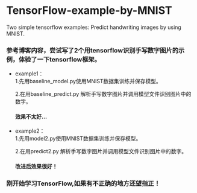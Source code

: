 # TensorFlow-example-by-MNIST
Two simple tensorflow examples: Predict handwriting images by using MNIST.

### 参考博客内容，尝试写了2个用tensorflow识别手写数字图片的示例，体验了一下**tensorflow**框架。

* example1：   
    1.先用baseline_model.py使用MNIST数据集训练并保存模型。

    2.在用baseline_predict.py 解析手写数字图片并调用模型文件识别图片中的数字。

	#### 效果不太好...

* example2：  
    1.先用model2.py使用MNIST数据集训练并保存模型。

    2.在用predict2.py 解析手写数字图片并调用模型文件识别图片中的数字。

	#### 改进后效果很好！
    
### 刚开始学习TensorFlow,如果有不正确的地方还望指正！


